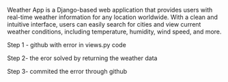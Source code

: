 Weather App is a Django-based web application that provides users with real-time weather information for any location worldwide.
With a clean and intuitive interface, users can easily search for cities and view current weather conditions, including temperature, humidity, wind speed, and more.



Step 1 - github with error in views.py code


Step 2- the eror solved by returning the weather data


Step 3- commited the error through github
